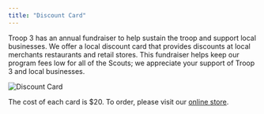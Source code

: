 ```yaml
---
title: "Discount Card"
---
```


Troop 3 has an annual fundraiser to help sustain the troop and support local businesses. We offer a local discount card that provides discounts at local merchants restaurants and retail stores. This fundraiser helps keep our program fees low for all of the Scouts; we appreciate your support of Troop 3 and local businesses.

![Discount Card](/IMG_0449-286x300.png)

The cost of each card is $20. To order, please visit our [online store](https://alameda-bsa-troop-3.square.site).